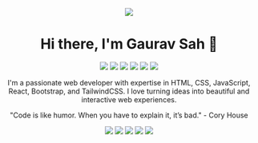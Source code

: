 <!-- Banner -->
<p align="center">
  <img src="https://your-banner-url.com" />
</p>

<!-- Name -->
<h1 align="center">Hi there, I'm Gaurav Sah 👋</h1>

<!-- Skills -->
<p align="center">
  <img src="https://img.shields.io/badge/HTML-Expert-orange" />
  <img src="https://img.shields.io/badge/CSS-Expert-blue" />
  <img src="https://img.shields.io/badge/Javascript-Expert-yellow" />
  <img src="https://img.shields.io/badge/React-Expert-green" />
  <img src="https://img.shields.io/badge/Bootstrap-Expert-purple" />
  <img src="https://img.shields.io/badge/TailwindCSS-Expert-blueviolet" />
</p>

<!-- About -->
<p align="center">
  I'm a passionate web developer with expertise in HTML, CSS, JavaScript, React, Bootstrap, and TailwindCSS. I love turning ideas into beautiful and interactive web experiences.
</p>

<!-- Motivational Quote -->
<p align="center">
  "Code is like humor. When you have to explain it, it’s bad." - Cory House
</p>

<!-- Contact -->
<p align="center">
  <a href="https://www.linkedin.com/in/gauravssah"><img src="https://your-linkedin-logo-url.com" /></a>
  <a href="https://github.com/gauravssah"><img src="https://your-github-logo-url.com" /></a>
  <a href="https://twitter.com/gauravssah"><img src="https://your-twitter-logo-url.com" /></a>
  <a href="https://www.instagram.com/gauravssah"><img src="https://your-instagram-logo-url.com" /></a>
  <a href="https://www.facebook.com/gauravssah"><img src="https://your-facebook-logo-url.com" /></a>
</p>
